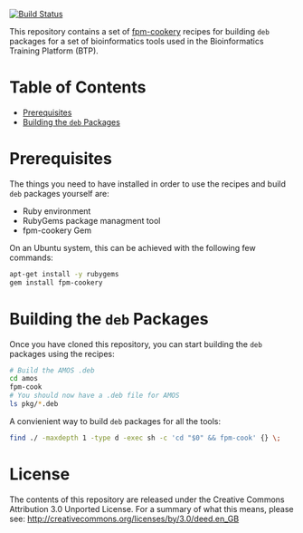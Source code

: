 [![Build Status](https://travis-ci.org/BPA-CSIRO-Workshops/btp-tools.svg?branch=master)](https://travis-ci.org/BPA-CSIRO-Workshops/btp-tools)

This repository contains a set of [fpm-cookery](https://github.com/bernd/fpm-cookery) recipes for building `deb`
packages for a set of bioinformatics tools used in the Bioinformatics Training Platform (BTP).

# Table of Contents

  - [Prerequisites](#prerequisites)
  - [Building the `deb` Packages](#building-the-deb-packages)

# Prerequisites
The things you need to have installed in order to use the recipes and build `deb` packages yourself are:

  * Ruby environment
  * RubyGems package managment tool
  * fpm-cookery Gem

On an Ubuntu system, this can be achieved with the following few commands:

```bash
apt-get install -y rubygems
gem install fpm-cookery
```

# Building the `deb` Packages
Once you have cloned this repository, you can start building the `deb` packages using the recipes:

```bash
# Build the AMOS .deb
cd amos
fpm-cook
# You should now have a .deb file for AMOS
ls pkg/*.deb
```

A convienient way to build `deb` packages for all the tools:

```bash
find ./ -maxdepth 1 -type d -exec sh -c 'cd "$0" && fpm-cook' {} \;
```
License
=======
The contents of this repository are released under the Creative Commons
Attribution 3.0 Unported License. For a summary of what this means,
please see:
http://creativecommons.org/licenses/by/3.0/deed.en_GB
